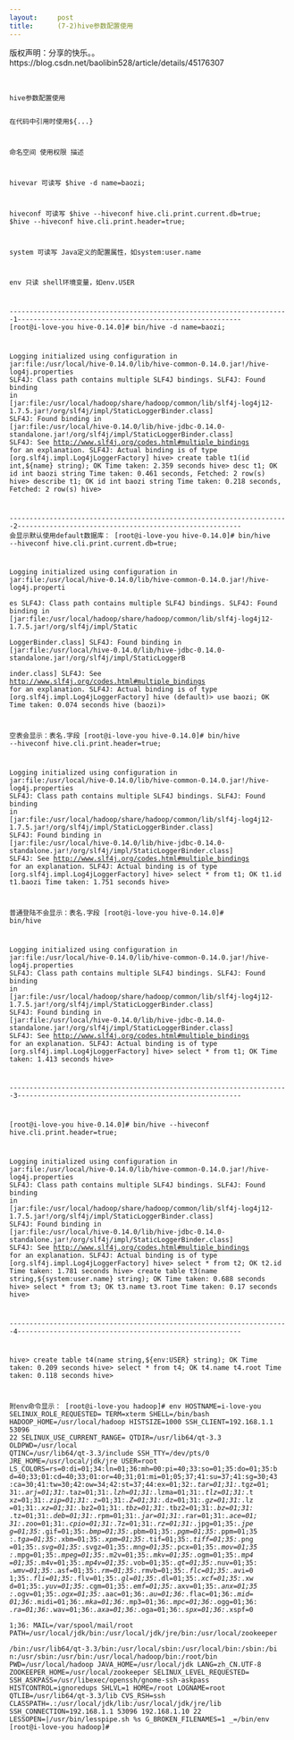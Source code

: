 ```yaml
---
layout:     post
title:      (7-2)hive参数配置使用
---
```

<div id="article_content" class="article_content clearfix csdn-tracking-statistics" data-pid="blog" data-mod="popu_307" data-dsm="post">
								<div class="article-copyright">
					版权声明：分享的快乐。。					https://blog.csdn.net/baolibin528/article/details/45176307				</div>
								            <link rel="stylesheet" href="https://csdnimg.cn/release/phoenix/template/css/ck_htmledit_views-f76675cdea.css">
						<div class="htmledit_views" id="content_views">
                
<p><br></p>
<p></p><pre><code class="language-java">hive参数配置使用


在代码中引用时使用${...}

命名空间	使用权限	描述
	
hivevar		可读写		$hive -d name=baozi;

hiveconf	可读写		$hive --hiveconf hive.cli.print.current.db=true;
				$hive --hiveconf hive.cli.print.header=true;

system		可读写		Java定义的配置属性，如system:user.name
	
env		只读		shell环境变量，如env.USER

----------------------------------------------------------------------1--------------------------------------------------------
[root@i-love-you hive-0.14.0]# bin/hive -d name=baozi;

Logging initialized using configuration in jar:file:/usr/local/hive-0.14.0/lib/hive-common-0.14.0.jar!/hive-log4j.properties
SLF4J: Class path contains multiple SLF4J bindings.
SLF4J: Found binding in [jar:file:/usr/local/hadoop/share/hadoop/common/lib/slf4j-log4j12-1.7.5.jar!/org/slf4j/impl/StaticLoggerBinder.class]
SLF4J: Found binding in [jar:file:/usr/local/hive-0.14.0/lib/hive-jdbc-0.14.0-standalone.jar!/org/slf4j/impl/StaticLoggerBinder.class]
SLF4J: See http://www.slf4j.org/codes.html#multiple_bindings for an explanation.
SLF4J: Actual binding is of type [org.slf4j.impl.Log4jLoggerFactory]
hive&gt; create table t1(id int,${name} string);
OK
Time taken: 2.359 seconds
hive&gt; desc t1;
OK
id                      int
baozi                   string
Time taken: 0.461 seconds, Fetched: 2 row(s)
hive&gt; describe t1;
OK
id                      int
baozi                   string
Time taken: 0.218 seconds, Fetched: 2 row(s)
hive&gt;


----------------------------------------------------------------------2--------------------------------------------------------
会显示默认使用default数据库：
[root@i-love-you hive-0.14.0]# bin/hive --hiveconf hive.cli.print.current.db=true;

Logging initialized using configuration in jar:file:/usr/local/hive-0.14.0/lib/hive-common-0.14.0.jar!/hive-log4j.properti            
es
SLF4J: Class path contains multiple SLF4J bindings.
SLF4J: Found binding in [jar:file:/usr/local/hadoop/share/hadoop/common/lib/slf4j-log4j12-1.7.5.jar!/org/slf4j/impl/Static            
LoggerBinder.class]
SLF4J: Found binding in [jar:file:/usr/local/hive-0.14.0/lib/hive-jdbc-0.14.0-standalone.jar!/org/slf4j/impl/StaticLoggerB            
inder.class]
SLF4J: See http://www.slf4j.org/codes.html#multiple_bindings for an explanation.
SLF4J: Actual binding is of type [org.slf4j.impl.Log4jLoggerFactory]
hive (default)&gt; use baozi;
OK
Time taken: 0.074 seconds
hive (baozi)&gt;



空表会显示：表名.字段
[root@i-love-you hive-0.14.0]# bin/hive --hiveconf hive.cli.print.header=true;

Logging initialized using configuration in jar:file:/usr/local/hive-0.14.0/lib/hive-common-0.14.0.jar!/hive-log4j.properties
SLF4J: Class path contains multiple SLF4J bindings.
SLF4J: Found binding in [jar:file:/usr/local/hadoop/share/hadoop/common/lib/slf4j-log4j12-1.7.5.jar!/org/slf4j/impl/StaticLoggerBinder.class]
SLF4J: Found binding in [jar:file:/usr/local/hive-0.14.0/lib/hive-jdbc-0.14.0-standalone.jar!/org/slf4j/impl/StaticLoggerBinder.class]
SLF4J: See http://www.slf4j.org/codes.html#multiple_bindings for an explanation.
SLF4J: Actual binding is of type [org.slf4j.impl.Log4jLoggerFactory]
hive&gt; select * from t1;
OK
t1.id   t1.baozi
Time taken: 1.751 seconds
hive&gt;


普通登陆不会显示：表名.字段
[root@i-love-you hive-0.14.0]# bin/hive

Logging initialized using configuration in jar:file:/usr/local/hive-0.14.0/lib/hive-common-0.14.0.jar!/hive-log4j.properties
SLF4J: Class path contains multiple SLF4J bindings.
SLF4J: Found binding in [jar:file:/usr/local/hadoop/share/hadoop/common/lib/slf4j-log4j12-1.7.5.jar!/org/slf4j/impl/StaticLoggerBinder.class]
SLF4J: Found binding in [jar:file:/usr/local/hive-0.14.0/lib/hive-jdbc-0.14.0-standalone.jar!/org/slf4j/impl/StaticLoggerBinder.class]
SLF4J: See http://www.slf4j.org/codes.html#multiple_bindings for an explanation.
SLF4J: Actual binding is of type [org.slf4j.impl.Log4jLoggerFactory]
hive&gt; select * from t1;
OK
Time taken: 1.413 seconds
hive&gt;


----------------------------------------------------------------------3--------------------------------------------------------

[root@i-love-you hive-0.14.0]# bin/hive --hiveconf hive.cli.print.header=true;

Logging initialized using configuration in jar:file:/usr/local/hive-0.14.0/lib/hive-common-0.14.0.jar!/hive-log4j.properties
SLF4J: Class path contains multiple SLF4J bindings.
SLF4J: Found binding in [jar:file:/usr/local/hadoop/share/hadoop/common/lib/slf4j-log4j12-1.7.5.jar!/org/slf4j/impl/StaticLoggerBinder.class]
SLF4J: Found binding in [jar:file:/usr/local/hive-0.14.0/lib/hive-jdbc-0.14.0-standalone.jar!/org/slf4j/impl/StaticLoggerBinder.class]
SLF4J: See http://www.slf4j.org/codes.html#multiple_bindings for an explanation.
SLF4J: Actual binding is of type [org.slf4j.impl.Log4jLoggerFactory]
hive&gt; select * from t2;
OK
t2.id
Time taken: 1.781 seconds
hive&gt; create table t3(name string,${system:user.name} string);
OK
Time taken: 0.688 seconds
hive&gt; select * from t3;
OK
t3.name t3.root
Time taken: 0.17 seconds
hive&gt;



----------------------------------------------------------------------4--------------------------------------------------------



hive&gt; create table t4(name string,${env:USER} string);
OK
Time taken: 0.209 seconds
hive&gt; select * from t4;
OK
t4.name t4.root
Time taken: 0.118 seconds
hive&gt;







附env命令显示：
[root@i-love-you hadoop]# env
HOSTNAME=i-love-you
SELINUX_ROLE_REQUESTED=
TERM=xterm
SHELL=/bin/bash
HADOOP_HOME=/usr/local/hadoop
HISTSIZE=1000
SSH_CLIENT=192.168.1.1 53096 22
SELINUX_USE_CURRENT_RANGE=
QTDIR=/usr/lib64/qt-3.3
OLDPWD=/usr/local
QTINC=/usr/lib64/qt-3.3/include
SSH_TTY=/dev/pts/0
JRE_HOME=/usr/local/jdk/jre
USER=root
LS_COLORS=rs=0:di=01;34:ln=01;36:mh=00:pi=40;33:so=01;35:do=01;35:b                                                                   d=40;33;01:cd=40;33;01:or=40;31;01:mi=01;05;37;41:su=37;41:sg=30;43                                                                   :ca=30;41:tw=30;42:ow=34;42:st=37;44:ex=01;32:*.tar=01;31:*.tgz=01;                                                                   31:*.arj=01;31:*.taz=01;31:*.lzh=01;31:*.lzma=01;31:*.tlz=01;31:*.t                                                                   xz=01;31:*.zip=01;31:*.z=01;31:*.Z=01;31:*.dz=01;31:*.gz=01;31:*.lz                                                                   =01;31:*.xz=01;31:*.bz2=01;31:*.tbz=01;31:*.tbz2=01;31:*.bz=01;31:*                                                                   .tz=01;31:*.deb=01;31:*.rpm=01;31:*.jar=01;31:*.rar=01;31:*.ace=01;                                                                   31:*.zoo=01;31:*.cpio=01;31:*.7z=01;31:*.rz=01;31:*.jpg=01;35:*.jpe                                                                   g=01;35:*.gif=01;35:*.bmp=01;35:*.pbm=01;35:*.pgm=01;35:*.ppm=01;35                                                                   :*.tga=01;35:*.xbm=01;35:*.xpm=01;35:*.tif=01;35:*.tiff=01;35:*.png                                                                   =01;35:*.svg=01;35:*.svgz=01;35:*.mng=01;35:*.pcx=01;35:*.mov=01;35                                                                   :*.mpg=01;35:*.mpeg=01;35:*.m2v=01;35:*.mkv=01;35:*.ogm=01;35:*.mp4                                                                   =01;35:*.m4v=01;35:*.mp4v=01;35:*.vob=01;35:*.qt=01;35:*.nuv=01;35:                                                                   *.wmv=01;35:*.asf=01;35:*.rm=01;35:*.rmvb=01;35:*.flc=01;35:*.avi=0                                                                   1;35:*.fli=01;35:*.flv=01;35:*.gl=01;35:*.dl=01;35:*.xcf=01;35:*.xw                                                                   d=01;35:*.yuv=01;35:*.cgm=01;35:*.emf=01;35:*.axv=01;35:*.anx=01;35                                                                   :*.ogv=01;35:*.ogx=01;35:*.aac=01;36:*.au=01;36:*.flac=01;36:*.mid=                                                                   01;36:*.midi=01;36:*.mka=01;36:*.mp3=01;36:*.mpc=01;36:*.ogg=01;36:                                                                   *.ra=01;36:*.wav=01;36:*.axa=01;36:*.oga=01;36:*.spx=01;36:*.xspf=0                                                                   
1;36:
MAIL=/var/spool/mail/root
PATH=/usr/local/jdk/bin:/usr/local/jdk/jre/bin:/usr/local/zookeeper                                                                   
/bin:/usr/lib64/qt-3.3/bin:/usr/local/sbin:/usr/local/bin:/sbin:/bi                                                                   n:/usr/sbin:/usr/bin:/usr/local/hadoop/bin:/root/bin
PWD=/usr/local/hadoop
JAVA_HOME=/usr/local/jdk
LANG=zh_CN.UTF-8
ZOOKEEPER_HOME=/usr/local/zookeeper
SELINUX_LEVEL_REQUESTED=
SSH_ASKPASS=/usr/libexec/openssh/gnome-ssh-askpass
HISTCONTROL=ignoredups
SHLVL=1
HOME=/root
LOGNAME=root
QTLIB=/usr/lib64/qt-3.3/lib
CVS_RSH=ssh
CLASSPATH=.:/usr/local/jdk/lib:/usr/local/jdk/jre/lib
SSH_CONNECTION=192.168.1.1 53096 192.168.1.10 22
LESSOPEN=|/usr/bin/lesspipe.sh %s
G_BROKEN_FILENAMES=1
_=/bin/env
[root@i-love-you hadoop]#


</code></pre><br><br>            </div>
                </div>